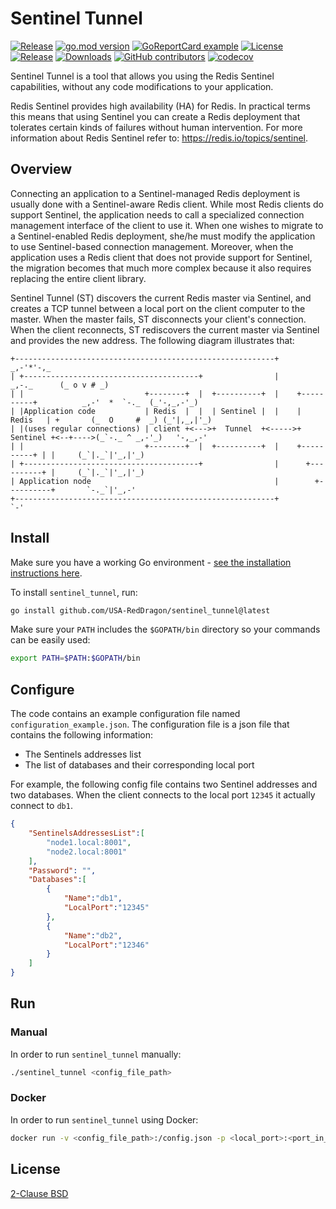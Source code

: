 # Sentinel Tunnel

[![Release](https://github.com/USA-RedDragon/sentinel_tunnel/actions/workflows/release.yaml/badge.svg)](https://github.com/USA-RedDragon/sentinel_tunnel/actions/workflows/release.yaml) [![go.mod version](https://img.shields.io/github/go-mod/go-version/USA-RedDragon/sentinel_tunnel.svg)](https://github.com/USA-RedDragon/sentinel_tunnel) [![GoReportCard example](https://goreportcard.com/badge/github.com/USA-RedDragon/sentinel_tunnel)](https://goreportcard.com/report/github.com/USA-RedDragon/sentinel_tunnel) [![License](https://badgen.net/github/license/USA-RedDragon/sentinel_tunnel)](https://github.com/USA-RedDragon/sentinel_tunnel/blob/main/LICENSE) [![Release](https://img.shields.io/github/release/USA-RedDragon/sentinel_tunnel.svg)](https://GitHub.com/USA-RedDragon/sentinel_tunnel/releases/) [![Downloads](https://img.shields.io/github/downloads/USA-RedDragon/sentinel_tunnel/total.svg)](https://GitHub.com/USA-RedDragon/sentinel_tunnel/releases/) [![GitHub contributors](https://badgen.net/github/contributors/USA-RedDragon/sentinel_tunnel)](https://GitHub.com/USA-RedDragon/sentinel_tunnel/graphs/contributors/) [![codecov](https://codecov.io/github/USA-RedDragon/sentinel_tunnel/graph/badge.svg?token=YOP6Z4RT3A)](https://codecov.io/github/USA-RedDragon/sentinel_tunnel)

Sentinel Tunnel is a tool that allows you using the Redis Sentinel capabilities, without any code modifications to your application.

Redis Sentinel provides high availability (HA) for Redis. In practical terms this means that using Sentinel you can create a Redis deployment that tolerates certain kinds of failures without human intervention. For more information about Redis Sentinel refer to: <https://redis.io/topics/sentinel>.

## Overview

Connecting an application to a Sentinel-managed Redis deployment is usually done with a Sentinel-aware Redis client. While most Redis clients do support Sentinel, the application needs to call a specialized connection management interface of the client to use it. When one wishes to migrate to a Sentinel-enabled Redis deployment, she/he must modify the application to use Sentinel-based connection management. Moreover, when the application uses a Redis client that does not provide support for Sentinel, the migration becomes that much more complex because it also requires replacing the entire client library.

Sentinel Tunnel (ST) discovers the current Redis master via Sentinel, and creates a TCP tunnel between a local port on the client computer to the master. When the master fails, ST disconnects your client's connection. When the client reconnects, ST rediscovers the current master via Sentinel and provides the new address.
The following diagram illustrates that:

```                                                                                                          _
+----------------------------------------------------------+                                          _,-'*'-,_
| +---------------------------------------+                |                              _,-._      (_ o v # _)
| |                           +--------+  |  +----------+  |    +----------+          _,-'  *  `-._  (_'-,_,-'_)
| |Application code           | Redis  |  |  | Sentinel |  |    |  Redis   | +       (_  O     #  _) (_'|,_,|'_)
| |(uses regular connections) | client +<--->+  Tunnel  +<----->+ Sentinel +<--+---->(_`-._ ^ _,-'_)   '-,_,-'
| |                           +--------+  |  +----------+  |    +----------+ | |     (_`|._`|'_,|'_)
| +---------------------------------------+                |      +----------+ |     (_`|._`|'_,|'_)
| Application node                                         |        +----------+       `-._`|'_,-'
+----------------------------------------------------------+                               `-'
```

## Install

Make sure you have a working Go environment - [see the installation instructions here](http://golang.org/doc/install.html).

To install `sentinel_tunnel`, run:

```bash
go install github.com/USA-RedDragon/sentinel_tunnel@latest
```

Make sure your `PATH` includes the `$GOPATH/bin` directory so your commands can be easily used:

```bash
export PATH=$PATH:$GOPATH/bin
```

## Configure

The code contains an example configuration file named `configuration_example.json`. The configuration file is a json file that contains the following information:

* The Sentinels addresses list
* The list of databases and their corresponding local port

For example, the following config file contains two Sentinel addresses and two databases. When the client connects to the local port `12345` it actually connect to `db1`.

```json
{
    "SentinelsAddressesList":[
        "node1.local:8001",
        "node2.local:8001"
    ],
    "Password": "",
    "Databases":[
        {
            "Name":"db1",
            "LocalPort":"12345"
        },
        {
            "Name":"db2",
            "LocalPort":"12346"
        }
    ]
}
```

## Run

### Manual

In order to run `sentinel_tunnel` manually:

```bash
./sentinel_tunnel <config_file_path>
```

### Docker

In order to run `sentinel_tunnel` using Docker:

```bash
docker run -v <config_file_path>:/config.json -p <local_port>:<port_in_docker> -d ghcr.io/usa-reddragon/sentinel_tunnel
```

## License

[2-Clause BSD](LICENSE)
